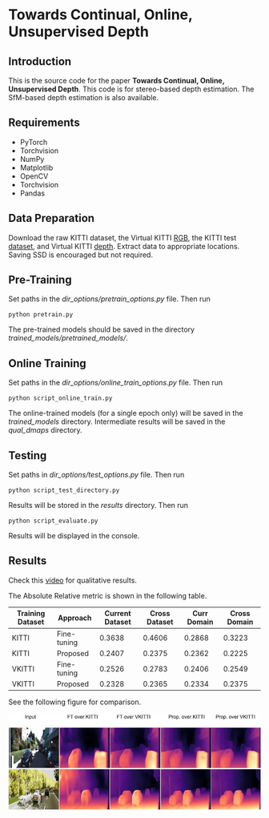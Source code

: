 # Towards Continual, Online, Unsupervised Depth  
## Introduction 
This is the source code for the paper **Towards Continual, Online, Unsupervised Depth**. This code is for stereo-based depth estimation. The SfM-based depth estimation is also available. 

## Requirements 
- PyTorch 
- Torchvision 
- NumPy 
- Matplotlib 
- OpenCV
- Torchvision
- Pandas 

## Data Preparation 
 Download the raw KITTI dataset, the Virtual KITTI [RGB](http://download.europe.naverlabs.com//virtual_kitti_2.0.3/vkitti_2.0.3_rgb.tar), the KITTI test [dataset](https://1drv.ms/u/s!AiV6XqkxJHE2kz5Zy7jWZd2GyMR2?e=kBD4lb), and Virtual KITTI [depth](http://download.europe.naverlabs.com//virtual_kitti_2.0.3/vkitti_2.0.3_depth.tar). Extract data to appropriate locations. Saving SSD is encouraged but not required.

## Pre-Training 
Set paths in the *dir_options/pretrain_options.py* file. Then run 

```
python pretrain.py
```
The pre-trained models should be saved in the directory *trained_models/pretrained_models/*.

## Online Training 
Set paths in the *dir_options/online_train_options.py* file. Then run 

```
python script_online_train.py
```
The online-trained models (for a single epoch only) will be saved in the *trained_models* directory. Intermediate results will be saved in the *qual_dmaps* directory. 

## Testing 
Set paths in *dir_options/test_options.py* file. Then run

```
python script_test_directory.py
```

Results will be stored in the *results* directory. Then run 

``` 
python script_evaluate.py
```

Results will be displayed in the console.

## Results 
Check this [video](https://www.youtube.com/watch?v=_WNYOTDaCCM&t=10s&ab_channel=Depth) for qualitative results.

The Absolute Relative metric is shown in the following table.

| Training Dataset | Approach | Current Dataset | Cross Dataset | Curr Domain | Cross Domain |
| -------------- | ------------ | ------------ | -------------- | ------------- |-------|
KITTI | Fine-tuning | 0.3638 | 0.4606 | 0.2868 | 0.3223 |
KITTI | Proposed | 0.2407 | 0.2375 | 0.2362 | 0.2225 |
VKITTI | Fine-tuning | 0.2526 | 0.2783 | 0.2406 | 0.2549 |
VKITTI | Proposed | 0.2328 | 0.2365 | 0.2334 | 0.2375 |

See the following figure for comparison.

![figs directory](https://github.com/umarKarim/cou_stereo/blob/main/figs/kitti_vkitti_qual_crop.jpg)







